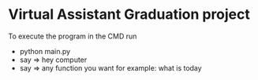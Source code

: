 # Virtual Assistant Graduation project
To execute the program in the CMD run
* python main.py
* say => hey computer
* say => any function you want for example: what is today
